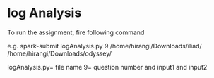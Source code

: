 # log Analysis

To run the assignment, fire following command

e.g.    spark-submit logAnalysis.py 9 /home/hirangi/Downloads/iliad/ /home/hirangi/Downloads/odyssey/

logAnalysis.py= file name
9= question number
and input1 and input2
